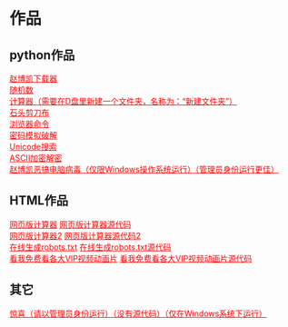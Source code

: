 <html>
<head>
  <meta charset="utf-8">
  <title>作品</title>
  <link rel="stylesheet" href="https://zhaobokai341.github.io/yangshi.css">
  <style>
      a {
          color: red;
      }
  </style>
</head>
<body>
<h1>作品</h1>
<div id="python">
  <h2>python作品</h2>
  <a href="../zuopinxiazai/21.zip" download="赵博凯下载器.zip">赵博凯下载器</a>
  <br>
  <a href="../zuopinxiazai/22.zip" download="随机数.zip">随机数</a>
  <br>
  <a href="../zuopinxiazai/27.zip" download="计算器（需要在D盘里新建一个文件夹，名称为：“新建文件夹”.zip">计算器（需要在D盘里新建一个文件夹，名称为：“新建文件夹”）</a>
  <br>
  <a href="../zuopinxiazai/23.zip" download="石头剪刀布.zip">石头剪刀布</a>
  <br>
  <a href="../zuopinxiazai/25.zip" download="浏览器命令.zip">浏览器命令</a>
  <br>
  <a href="../zuopinxiazai/24.zip" download="密码模拟破解.zip">密码模拟破解</a>
  <br>
  <a href="../zuopinxiazai/212.zip" target="_blank" download="Unicode搜索.zip">Unicode搜索</a>
  <br>
  <a href="../zuopinxiazai/213.zip" target="_blank" download="ASCII加密解密.zip">ASCII加密解密</a>
  <br>
  <a href="../zuopinxiazai/214.zip" target="_blank" download="赵博凯恶搞电脑病毒（仅限Windows操作系统运行）.zip">赵博凯恶搞电脑病毒（仅限Windows操作系统运行）（管理员身份运行更佳）</a>
</div>
<div id="html">
  <h2>HTML作品</h2>
  <a href="../zuopinxiazai/29" target="_blank">网页版计算器</a>
  <a href="../zuopinxiazai/29" target="_blank" download="网页版计算器.html">网页版计算器源代码</a>
  <br>
  <a href="../zuopinxiazai/28" target="_blank">网页版计算器2</a>
  <a href="../zuopinxiazai/28" target="_blank" download="网页版计算器2.html">网页版计算器源代码2</a>
  <br>
  <a href="../zuopinxiazai/211" target="_blank">在线生成robots.txt</a>
  <a href="../zuopinxiazai/211" target="_blank" download="在线生成robots.txt.html">在线生成robots.txt源代码</a>
  <br>
  <a href="../zuopinxiazai/210" target="_blank">看我免费看各大VIP视频动画片</a>
  <a href="../zuopinxiazai/210" target="_blank" download="看我免费看各大VIP视频动画片.html">看我免费看各大VIP视频动画片源代码</a>
  <br>
</div>
<div id="other">
  <h2>其它</h2>
  <a href="../zuopinxiazai/26.cmd" target="_blank"
     download="惊喜（请以管理员身份运行）（没有源代码）（仅在Windows系统下运行.cmd">惊喜（请以管理员身份运行）（没有源代码）（仅在Windows系统下运行）</a>
  <br>
</div>
</body>
</html>
